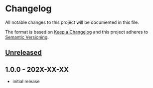# Changelog

All notable changes to this project will be documented in this file.

The format is based on [Keep a Changelog](http://keepachangelog.com/en/1.0.0/)
and this project adheres to [Semantic Versioning](http://semver.org/spec/v2.0.0.html).

## [Unreleased]

## 1.0.0 - 202X-XX-XX

- initial release

[Unreleased]: https://github.com/kodekeep/laravel-package-development/compare/master...develop
